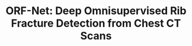 ---
title: "ORF-Net: Deep Omnisupervised Rib Fracture Detection from Chest CT Scans"
authors: "Zhizhong Chai, Huangjing Lin, **Luyang Luo**, Pheng-Ann Heng, **Hao Chen**"
pub_date: "2022-09-22" #Date of publication. Change from Biorxiv date to Journal date once accepted
image: "/static/img/pub/2022_orfnet.png" 
conf: 
  - name: "MICCAI" 
    url: "https://link.springer.com/chapter/10.1007/978-3-031-16437-8_23"
---